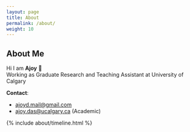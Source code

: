 ```yaml
---
layout: page
title: About
permalink: /about/
weight: 10
---
```

## **About Me**

Hi I am **Ajoy** :wave:<br>
Working as Graduate Research and Teaching Assistant 
at University of Calgary  

**Contact**:
- [ajoyd.mail@gmail.com](ajoyd.mail@gmail.com)
- [ajoy.das@ucalgary.ca](ajoy.das@ucalgary.ca) (Academic)

<div class="row">
{% include about/timeline.html %}
</div>
